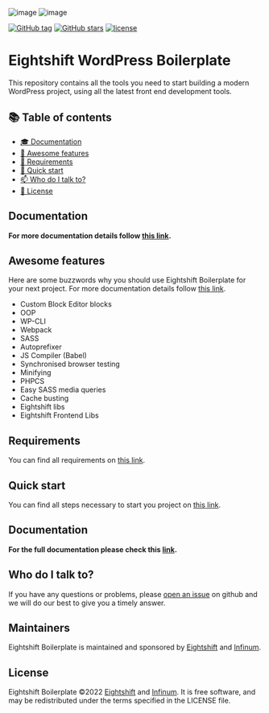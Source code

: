 ![image](https://user-images.githubusercontent.com/77000136/146528030-85b58bfe-6760-4f69-b6cd-66d97d85ae3b.png#gh-light-mode-only)
![image](https://user-images.githubusercontent.com/77000136/146528107-accb79b8-ba72-4a71-bf77-e58bfb842576.png#gh-dark-mode-only)

[![GitHub tag](https://img.shields.io/github/tag/infinum/petar-bjelica-infinum.svg?style=for-the-badge)](https://github.com/infinum/petar-bjelica-infinum)
[![GitHub stars](https://img.shields.io/github/stars/infinum/petar-bjelica-infinum.svg?style=for-the-badge&label=Stars)](https://github.com/infinum/petar-bjelica-infinum/)
[![license](https://img.shields.io/github/license/infinum/petar-bjelica-infinum.svg?style=for-the-badge)](https://github.com/infinum/petar-bjelica-infinum)

# Eightshift WordPress Boilerplate

This repository contains all the tools you need to start building a modern WordPress project, using all the latest front end development tools.

## :books: Table of contents
- [:mortar_board: Documentation](#documentation)
- [:tada: Awesome features](#awesome-features)
- [:school_satchel: Requirements](#requirements)
- [:rocket: Quick start](#quick-start)
- [:mailbox: Who do I talk to?](#who-do-i-talk-to)
- [:scroll: License](#license)

## Documentation
**For more documentation details follow [this link](https://infinum.github.io/eightshift-docs).**

## Awesome features

Here are some buzzwords why you should use Eightshift Boilerplate for your next project. For more documentation details follow [this link](https://infinum.github.io/eightshift-docs).

- Custom Block Editor blocks
- OOP
- WP-CLI
- Webpack
- SASS
- Autoprefixer
- JS Compiler (Babel)
- Synchronised browser testing
- Minifying
- PHPCS
- Easy SASS media queries
- Cache busting
- Eightshift libs
- Eightshift Frontend Libs

## Requirements

You can find all requirements on [this link](https://infinum.github.io/eightshift-docs/docs/requirements).

## Quick start

You can find all steps necessary to start you project on [this link](https://infinum.github.io/eightshift-docs/docs/theme).

## Documentation
**For the full documentation please check this [link](https://infinum.github.io/eightshift-docs).**

## Who do I talk to?

If you have any questions or problems, please [open an issue](https://github.com/infinum/petar-bjelica-infinum/issues) on github and we will do our best to give you a timely answer.

## Maintainers
Eightshift Boilerplate is maintained and sponsored by
[Eightshift](https://eightshift.com) and [Infinum](https://infinum.com).

## License
Eightshift Boilerplate &copy;2022 [Eightshift](https://eightshift.com) and [Infinum](https://infinum.com). It is free software, and may be redistributed under the terms specified in the LICENSE file.
